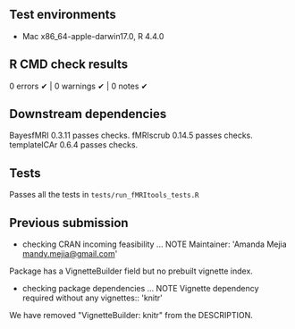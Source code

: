 ## Test environments

* Mac x86_64-apple-darwin17.0, R 4.4.0

## R CMD check results

0 errors ✔ | 0 warnings ✔ | 0 notes ✔

## Downstream dependencies

BayesfMRI 0.3.11 passes checks.
fMRIscrub 0.14.5 passes checks.
templateICAr 0.6.4 passes checks.

## Tests

Passes all the tests in `tests/run_fMRItools_tests.R`

## Previous submission

  * checking CRAN incoming feasibility ... NOTE
  Maintainer: 'Amanda Mejia <mandy.mejia@gmail.com>'

  Package has a VignetteBuilder field but no prebuilt vignette index.

  * checking package dependencies ... NOTE
  Vignette dependency required without any vignettes:: 'knitr'

We have removed "VignetteBuilder: knitr" from the DESCRIPTION.